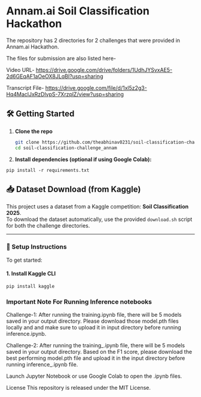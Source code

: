 # Annam.ai Soil Classification Hackathon

The repository has 2 directories for 2 challenges that were provided in Annam.ai Hackathon.

The files for submission are also listed here-


Video URL- https://drive.google.com/drive/folders/1UdhJYSvxAE5-2d6GEqAF1aOeOX8JLqBI?usp=sharing


Transcript File- https://drive.google.com/file/d/1xl5z2g3-Hq4MaclJxRzDlvpS-7XrzplZ/view?usp=sharing

## 🛠️ Getting Started

1. **Clone the repo**  
   ```bash
   git clone https://github.com/theabhinav0231/soil-classification-challenge_annam.git
   cd soil-classification-challenge_annam

2. **Install dependencies (optional if using Google Colab):**
  ```bach
  pip install -r requirements.txt
   ```

## 📥 Dataset Download (from Kaggle)

This project uses a dataset from a Kaggle competition: **Soil Classification 2025**.  
To download the dataset automatically, use the provided `download.sh` script for both the challenge directories.

---

### 🧩 Setup Instructions

To get started:

#### 1. Install Kaggle CLI  
```bash
pip install kaggle
```

### **Important Note For Running Inference notebooks**
Challenge-1: After running the training.ipynb file, there will be 5 models saved in your output directory. Please download those model.pth files locally and and make sure to upload it in input directory before running inference.ipynb.

Challenge-2: After running the training_.ipynb file, there will be 5 models saved in your output directory. Based on the F1 score, please download the best performing model.pth file and upload it in the input directory before running inference_.ipynb file.

Launch Jupyter Notebook or use Google Colab to open the .ipynb files.

License
This repository is released under the MIT License.
